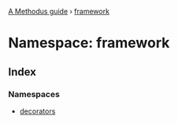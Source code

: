 [A Methodus guide](../README.md) › [framework](modules/framework/decorators/framework.md)

# Namespace: framework

## Index

### Namespaces

* [decorators](modules/framework/decorators/framework.decorators.md)
